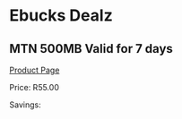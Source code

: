 
# Ebucks Dealz
## MTN 500MB Valid for 7 days
[Product Page](https://www.ebucks.com/web/shop/productSelected.do?prodId=1028855286&catId=300)

Price: R55.00

Savings: 


	